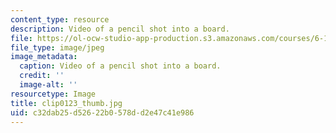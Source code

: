 ```yaml
---
content_type: resource
description: Video of a pencil shot into a board.
file: https://ol-ocw-studio-app-production.s3.amazonaws.com/courses/6-163-strobe-project-laboratory-fall-2005/c32dab25d52622b0578dd2e47c41e986_clip0123_thumb.jpg
file_type: image/jpeg
image_metadata:
  caption: Video of a pencil shot into a board.
  credit: ''
  image-alt: ''
resourcetype: Image
title: clip0123_thumb.jpg
uid: c32dab25-d526-22b0-578d-d2e47c41e986
---
```

